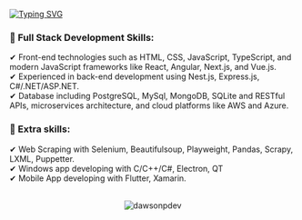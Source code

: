 [![Typing SVG](https://readme-typing-svg.herokuapp.com?font=Kode+Mono&weight=600&size=30&duration=3000&pause=1500&color=0c8af7&center=true&vCenter=true&random=false&width=900&lines=Seasoned+Full-Stack+Developer;Skillful+.NET+Developer;Senior+BackEnd+Developer;Experienced+DevOps+Engineer)](https://git.io/typing-svg)

<div>
<h3>💎 Full Stack Development Skills:</h3> 
✔ Front-end technologies such as HTML, CSS, JavaScript, TypeScript, and modern JavaScript frameworks like React, Angular, Next.js, and Vue.js.<br>
✔ Experienced in back-end development using Nest.js, Express.js, C#/.NET/ASP.NET.<br>
✔ Database including PostgreSQL, MySql, MongoDB, SQLite and RESTful APIs, microservices architecture, and cloud platforms like AWS and Azure.<br>
<h3>💎 Extra skills:</h3>
✔ Web Scraping with Selenium, Beautifulsoup, Playweight, Pandas, Scrapy, LXML, Puppetter.<br>
✔ Windows app developing with C/C++/C#, Electron, QT<br>
✔ Mobile App developing with Flutter, Xamarin.<br>

</div>
<br>
<p align="center"><img src="https://github-readme-streak-stats.herokuapp.com/?user=dawsonpdev&theme=black-ice&hide_border=true&stroke=0000&background=0D1117&ring=e05397&fire=e05397&currStreakLabel=e05397&bg_color=30,e96443,904e95&title_color=fff&text_color=fff" alt="dawsonpdev" /></p>
